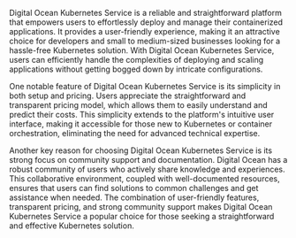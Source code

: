 Digital Ocean Kubernetes Service is a reliable and straightforward platform that empowers users to effortlessly deploy and manage their containerized applications. It provides a user-friendly experience, making it an attractive choice for developers and small to medium-sized businesses looking for a hassle-free Kubernetes solution. With Digital Ocean Kubernetes Service, users can efficiently handle the complexities of deploying and scaling applications without getting bogged down by intricate configurations.

One notable feature of Digital Ocean Kubernetes Service is its simplicity in both setup and pricing. Users appreciate the straightforward and transparent pricing model, which allows them to easily understand and predict their costs. This simplicity extends to the platform's intuitive user interface, making it accessible for those new to Kubernetes or container orchestration, eliminating the need for advanced technical expertise.

Another key reason for choosing Digital Ocean Kubernetes Service is its strong focus on community support and documentation. Digital Ocean has a robust community of users who actively share knowledge and experiences. This collaborative environment, coupled with well-documented resources, ensures that users can find solutions to common challenges and get assistance when needed. The combination of user-friendly features, transparent pricing, and strong community support makes Digital Ocean Kubernetes Service a popular choice for those seeking a straightforward and effective Kubernetes solution.
